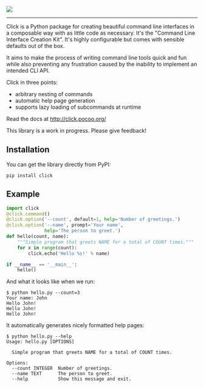 [<img src="http://click.pocoo.org/4/_static/click.png">](http://click.pocoo.org/)

---

Click is a Python package for creating beautiful command line interfaces
in a composable way with as little code as necessary. It's the "Command
Line Interface Creation Kit". It's highly configurable but comes with
sensible defaults out of the box.

It aims to make the process of writing command line tools quick and fun
while also preventing any frustration caused by the inability to implement
an intended CLI API.

Click in three points:

+ arbitrary nesting of commands
+ automatic help page generation
+ supports lazy loading of subcommands at runtime

Read the docs at http://click.pocoo.org/

This library is a work in progress. Please give feedback!


## Installation

You can get the library directly from PyPI:
```
pip install click
```


## Example

```python
import click
@click.command()
@click.option('--count', default=1, help='Number of greetings.')
@click.option('--name', prompt='Your name',
              help='The person to greet.')
def hello(count, name):
    """Simple program that greets NAME for a total of COUNT times."""
    for x in range(count):
        click.echo('Hello %s!' % name)

if __name__ == '__main__':
    hello()
```

And what it looks like when we run:
```
$ python hello.py --count=3
Your name: John
Hello John!
Hello John!
Hello John!
```

It automatically generates nicely formatted help pages:
```
$ python hello.py --help
Usage: hello.py [OPTIONS]

  Simple program that greets NAME for a total of COUNT times.

Options:
  --count INTEGER  Number of greetings.
  --name TEXT      The person to greet.
  --help           Show this message and exit.
```
